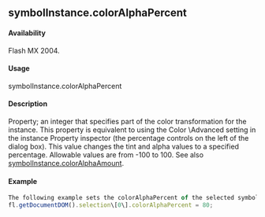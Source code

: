 ## symbolInstance.colorAlphaPercent

#### Availability

Flash MX 2004.

#### Usage

symbolInstance.colorAlphaPercent

#### Description

Property; an integer that specifies part of the color transformation for the instance. This property is equivalent to using the Color \Advanced setting in the instance Property inspector (the percentage controls on the left of the dialog box). This value changes the tint and alpha values to a specified percentage. Allowable values are from -100 to 100. See also [symbolInstance.colorAlphaAmount](#!wielmic/developers-animatesdk-docs/test/SymbolInstance_object/symbolInstanc8.md).

#### Example

```javascript
The following example sets the colorAlphaPercent of the selected symbol instance to 80:
fl.getDocumentDOM().selection\[0\].colorAlphaPercent = 80;

```